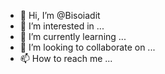 - 👋 Hi, I’m @Bisoiadit
- 👀 I’m interested in ...
- 🌱 I’m currently learning ...
- 💞️ I’m looking to collaborate on ...
- 📫 How to reach me ...

<!---
Bisoiadit/Bisoiadit is a ✨ special ✨ repository because its `README.md` (this file) appears on your GitHub profile.
You can click the Preview link to take a look at your changes.
--->

